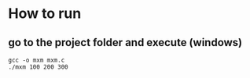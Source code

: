 # How to run

## go to the project folder and execute (windows)
```
gcc -o mxm mxm.c
./mxm 100 200 300
```

